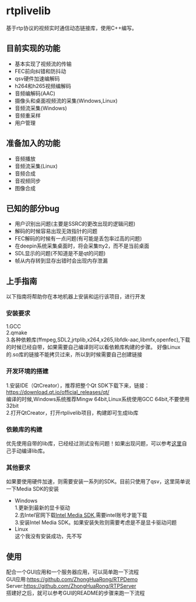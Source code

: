 # rtplivelib
基于rtp协议的视频实时通信动态链接库，使用C++编写。

## 目前实现的功能
* 基本实现了视频流的传输
* FEC前向纠错和防抖动
* qsv硬件加速编解码
* h264和h265视频编解码
* 音频编解码(AAC)
* 摄像头和桌面视频流的采集(Windows,Linux)
* 音频流采集(Windows)
* 音频重采样
* 用户管理

## 准备加入的功能
* 音频播放
* 音频流采集(Linux)
* 音频合成
* 音视频同步
* 图像合成

## 已知的部分bug
* 用户识别出问题(主要是SSRC的更改出现的逻辑问题)
* 解码的时候容易出现无效指针的问题
* FEC解码的时候有一点问题(有可能是丢包率过高的问题)
* 在deepin系统采集桌面时，将会采集tty2，而不是当前桌面
* SDL显示的问题(不知道是不是qt的问题)
* 帧从内存转到显存出错时会出现内存泄漏

## 上手指南
以下指南将帮助你在本地机器上安装和运行该项目，进行开发


### 安装要求
1.GCC<br>
2.qmake<br>
3.各种依赖库(ffmpeg,SDL2,jrtplib,x264,x265,libfdk-aac,libmfx,openfec),下载的时候已经自带，如果需要自己编译则可以看依赖库构建的步骤。
好像Linux的.so库的链接不能拷贝过来，所以到时候需要自己创建链接<br>


### 开发环境的搭建
1.安装IDE（QtCreator），推荐把整个Qt SDK下载下来，链接：https://download.qt.io/official_releases/qt/<br>
  编译的时候,Windows系统推荐Mingw 64bit,Linux系统使用GCC 64bit,不要使用32bit<br>
2.打开QtCreator，打开rtplivelib项目，构建即可生成lib库

### 依赖库的构建
优先使用自带的lib库，已经经过测试没有问题！如果出现问题，可以参考[这里](https://github.com/ZhongHuaRong/rtplivelib/blob/master/build.md)自己手动编译lib库。

### 其他要求
如果要使用硬件加速，则需要安装一系列的SDK。目前只使用了qsv，这里简单说一下Media SDK的安装
* Windows<br>
1.更新到最新的显卡驱动<br>
2.去Intel官网下载[Intel Media SDK](https://software.intel.com/en-us/media-sdk/choose-download/client),需要intel账号才能下载<br>
3.安装Intel Media SDK。如果安装失败则需要考虑是不是显卡驱动问题<br>
* Linux<br>
这个我没有安装成功，先不写<br>

## 使用
配合一个GUI应用和一个服务器应用，可以简单跑一下流程<br>
GUI应用:https://github.com/ZhongHuaRong/RTPDemo<br>
Server:https://github.com/ZhongHuaRong/RTPServer<br>
搭建好之后，就可以参考GUI的README的步骤来跑一下流程<br>
